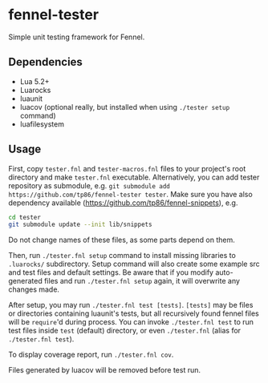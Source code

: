 # fennel-tester
Simple unit testing framework for Fennel.

## Dependencies
- Lua 5.2+
- Luarocks
- luaunit
- luacov (optional really, but installed when using `./tester setup` command)
- luafilesystem

## Usage

First, copy `tester.fnl` and `tester-macros.fnl` files to your project's root directory and make `tester.fnl` executable.
Alternatively, you can add tester repository as submodule, e.g. `git submodule add https://github.com/tp86/fennel-tester tester`.
Make sure you have also dependency available (https://github.com/tp86/fennel-snippets), e.g.
```bash
cd tester
git submodule update --init lib/snippets
```

Do not change names of these files, as some parts depend on them.

Then, run `./tester.fnl setup` command to install missing libraries to `.luarocks/` subdirectory. Setup command will also create some example src and test files and default settings.
Be aware that if you modify auto-generated files and run `./tester.fnl setup` again, it will overwrite any changes made.

After setup, you may run `./tester.fnl test [tests]`. `[tests]` may be files or directories containing luaunit's tests, but all recursively found fennel files will be `require`'d during process.
You can invoke `./tester.fnl test` to run test files inside `test` (default) directory, or even `./tester.fnl` (alias for `./tester.fnl test`).

To display coverage report, run `./tester.fnl cov`.

Files generated by luacov will be removed before test run.
